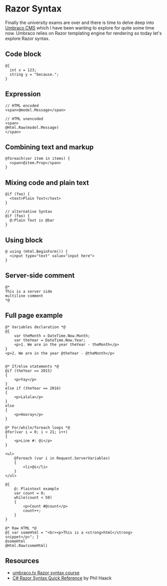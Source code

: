 ﻿# Razor Syntax

Finally the university exams are over and there is time to delve deep into [Umbraco CMS](http://umbraco.com/) which I have been wanting to explore for quite some time now. Umbraco relies on Razor templating engine for rendering so today let's explore Razor syntax.

## Code block

```razor
@{ 
  int x = 123; 
  string y = "because.";
}
```

## Expression

```razor
// HTML encoded
<span>@model.Message</span>

// HTML unencoded
<span>
@Html.Raw(model.Message)
</span>
```

## Combining text and markup

```razor
@foreach(var item in items) {
  <span>@item.Prop</span> 
}
```

## Mixing code and plain text

```razor
@if (foo) {
  <text>Plain Text</text> 
}

// alternative Syntax
@if (foo) {
  @:Plain Text is @bar
}
```

## Using block

```razor
@ using (Html.BeginForm()) {
  <input type="text" value="input here">
}
```

## Server-side comment

```razor
@*
This is a server side 
multiline comment 
*@
```

## Full page example

```razor
@* Variables declaration *@
@{
    var theMonth = DateTime.Now.Month;
    var theYear = DateTime.Now.Year;
    <p>1. We are in the year theYear - theMonth</p>
}
<p>2. We are in the year @theYear - @theMonth</p>


@* If/else statements *@
@if (theYear == 2015)
{
    <p>Yay</p>
}
else if (theYear == 2016)
{
    <p>Lalala</p>
}
else
{
    <p>Hooray</p>
}
    
@* For/while/foreach loops *@
@for(var i = 0; i < 21; i++)
{
    <p>Line #: @i</p>
}
       
<ul>
    @foreach (var i in Request.ServerVariables)
    {
        <li>@i</li>
    }
</ul>

@{
    @: Plaintext example
    var count = 0;
    while(count < 50)
    {
        <p>Count #@count</p>
        count++;
    }
}

@* Raw HTML *@
@{ var someHtml = "<br><p>This is a <strong>html</strong> snippet</p>"; }
@someHtml
@Html.Raw(someHtml)
```

## Resources

- [umbraco.tv Razor syntax course](http://umbraco.tv/videos/umbraco-v7/implementor/working-with-umbraco-data/razor-syntax/htmlraw/)
- [C# Razor Syntax Quick Reference](http://haacked.com/archive/2011/01/06/razor-syntax-quick-reference.aspx/) by Phil Haack